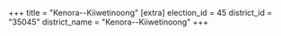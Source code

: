 +++
title = "Kenora--Kiiwetinoong"
[extra]
election_id = 45
district_id = "35045"
district_name = "Kenora--Kiiwetinoong"
+++
